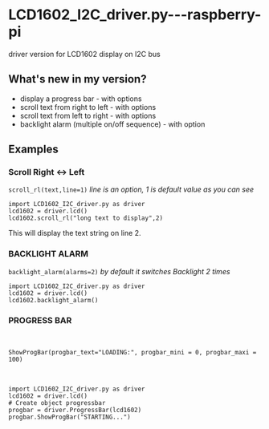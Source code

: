 # LCD1602_I2C_driver.py---raspberry-pi
driver version for LCD1602 display on I2C bus

## What's new in my version?
<ul>
  <li>display a progress bar - with options</li>
  <li>scroll text from right to left - with options</li>
  <li>scroll text from left to right - with options</li>
  <li>backlight alarm (multiple on/off sequence) - with option</li>
</ul>

## Examples
### Scroll Right <-> Left
`scroll_rl(text,line=1)`
<i> line is an option, 1 is default value as you can see</i>

```
import LCD1602_I2C_driver.py as driver
lcd1602 = driver.lcd()
lcd1602.scroll_rl("long text to display",2)
```
This will display the text string on line 2.

### BACKLIGHT ALARM
`backlight_alarm(alarms=2)`
<i> by default it switches Backlight 2 times</i>
```
import LCD1602_I2C_driver.py as driver
lcd1602 = driver.lcd()
lcd1602.backlight_alarm()
```

### PROGRESS BAR
<br>

`ShowProgBar(progbar_text="LOADING:", progbar_mini = 0, progbar_maxi = 100)`

<br>

```
import LCD1602_I2C_driver.py as driver
lcd1602 = driver.lcd()
# Create object progressbar
progbar = driver.ProgressBar(lcd1602)
progbar.ShowProgBar("STARTING...")
```
